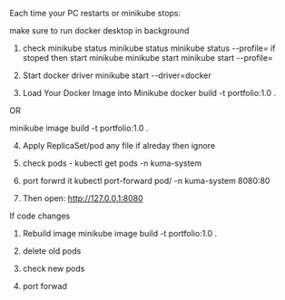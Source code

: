 Each time your PC restarts or minikube stops:

make sure to run docker desktop in background

1. check minikube status 
    minikube status
    minikube status --profile=<clustername>
if stoped then start minikube
    minikube start
    minikube start --profile=<clustername>


2. Start docker driver
minikube start --driver=docker

3. Load Your Docker Image into Minikube
docker build -t portfolio:1.0 . 

OR

minikube image build -t portfolio:1.0 .

4. Apply ReplicaSet/pod any file if alreday then ignore

5. check pods - kubectl get pods -n kuma-system

6. port forwrd it
kubectl port-forward pod/<one-of-your-pods> -n kuma-system 8080:80

7. Then open: http://127.0.0.1:8080


If code changes

1. Rebuild image
minikube image build -t portfolio:1.0 .

2. delete old pods

3. check new pods

4. port forwad



